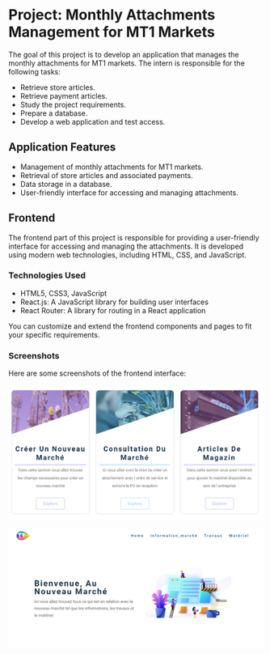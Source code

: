 # Project: Monthly Attachments Management for MT1 Markets

The goal of this project is to develop an application that manages the monthly attachments for MT1 markets. The intern is responsible for the following tasks:

- Retrieve store articles.
- Retrieve payment articles.
- Study the project requirements.
- Prepare a database.
- Develop a web application and test access.

## Application Features

- Management of monthly attachments for MT1 markets.
- Retrieval of store articles and associated payments.
- Data storage in a database.
- User-friendly interface for accessing and managing attachments.

## Frontend

The frontend part of this project is responsible for providing a user-friendly interface for accessing and managing the attachments. It is developed using modern web technologies, including HTML, CSS, and JavaScript.


### Technologies Used

- HTML5, CSS3, JavaScript
- React.js: A JavaScript library for building user interfaces
- React Router: A library for routing in a React application

You can customize and extend the frontend components and pages to fit your specific requirements.

### Screenshots

Here are some screenshots of the frontend interface:

![home](readmeimages/home.png)

![newMarket](readmeimages/newMarket.png)
